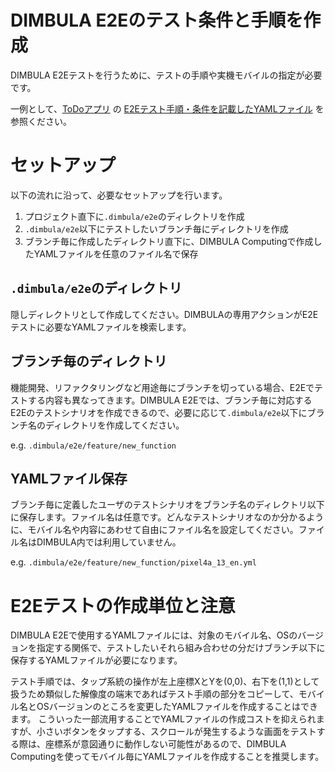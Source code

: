 # DIMBULA E2Eのテスト条件と手順を作成
DIMBULA E2Eテストを行うために、テストの手順や実機モバイルの指定が必要です。

一例として、[ToDoアプリ](https://github.com/kunimasu-com/DIMBULA-simple-tap-text-input) の [E2Eテスト手順・条件を記載したYAMLファイル](https://github.com/kunimasu-com/DIMBULA-simple-tap-text-input/blob/main/.dimbula/e2e/main/pixel4a.yml) を参照ください。

# セットアップ
以下の流れに沿って、必要なセットアップを行います。

1. プロジェクト直下に`.dimbula/e2e`のディレクトリを作成
2. `.dimbula/e2e`以下にテストしたいブランチ毎にディレクトリを作成
3. ブランチ毎に作成したディレクトリ直下に、DIMBULA Computingで作成したYAMLファイルを任意のファイル名で保存

## `.dimbula/e2e`のディレクトリ
隠しディレクトリとして作成してください。DIMBULAの専用アクションがE2Eテストに必要なYAMLファイルを検索します。

## ブランチ毎のディレクトリ
機能開発、リファクタリングなど用途毎にブランチを切っている場合、E2Eでテストする内容も異なってきます。DIMBULA E2Eでは、ブランチ毎に対応するE2Eのテストシナリオを作成できるので、必要に応じて`.dimbula/e2e`以下にブランチ名のディレクトリを作成してください。

e.g. `.dimbula/e2e/feature/new_function`

## YAMLファイル保存
ブランチ毎に定義したユーザのテストシナリオをブランチ名のディレクトリ以下に保存します。ファイル名は任意です。どんなテストシナリオなのか分かるように、モバイル名や内容にあわせて自由にファイル名を設定してください。ファイル名はDIMBULA内では利用していません。

e.g. `.dimbula/e2e/feature/new_function/pixel4a_13_en.yml`

# E2Eテストの作成単位と注意
DIMBULA E2Eで使用するYAMLファイルには、対象のモバイル名、OSのバージョンを指定する関係で、テストしたいそれら組み合わせの分だけブランチ以下に保存するYAMLファイルが必要になります。

テスト手順では、タップ系統の操作が左上座標XとYを(0,0)、右下を(1,1)として扱うため類似した解像度の端末であればテスト手順の部分をコピーして、モバイル名とOSバージョンのところを変更したYAMLファイルを作成することはできます。
こういった一部流用することでYAMLファイルの作成コストを抑えられますが、小さいボタンをタップする、スクロールが発生するような画面をテストする際は、座標系が意図通りに動作しない可能性があるので、DIMBULA Computingを使ってモバイル毎にYAMLファイルを作成することを推奨します。

